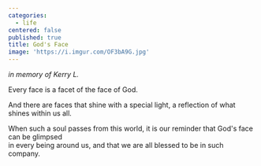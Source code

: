 ```yaml
---
categories:
  - life
centered: false
published: true
title: God's Face
image: 'https://i.imgur.com/OF3bA9G.jpg'
---
```

_in memory of Kerry L._

Every face 
is a facet
of the face of God.

And there are faces
that shine with a special light,
a reflection of what shines
within us all.

When such a soul 
passes from this world,
it is our  reminder 
that God's face can be glimpsed  
in every being around us,
and that we are all blessed
to be in such company.
